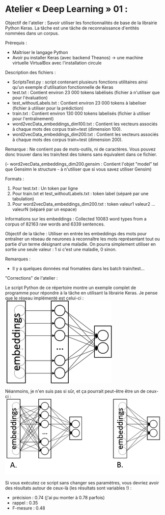 # Atelier « Deep Learning » 01 :

Objectif de l'atelier :
Savoir utiliser les fonctionnalités de base de la librairie Python Keras.
La tâche est une tâche de reconnaissance d'entités nommées dans un corpus.

Prérequis :
- Maîtriser le langage Python
- Avoir pu installer Keras (avec backend Theanos) -> une machine virtuelle VirtualBox avec l'installation circule 

Description des fichiers :
- ScriptsTest.py : script contenant plusieurs fonctions utilitaires ainsi qu'un exemple d'utilisation fonctionnelle de Keras
- test.txt : Contient environ 23 000 tokens labélisés (fichier à n'utiliser que pour l'évaluation) 
- test_withoutLabels.txt : Contient environ 23 000 tokens à labeliser (fichier à utiliser pour la prédiction)
- train.txt : Contient environ 130 000 tokens labelisés (fichier à utiliser pour l'entraînement) 
- word2vecData_embeddings_dim100.txt : Contient les vecteurs associés à chaque mots des corpus train+test (dimension 100).
- word2vecData_embeddings_dim200.txt : Contient les vecteurs associés à chaque mots des corpus train+test (dimension 200).

Remarque : Ne contient pas de mots-outils, ni de caractères. Vous pouvez donc trouver dans les train/test des tokens sans équivalent dans ce fichier.

(- word2vecData_embeddings_dim200.gensim : Contient l'objet "model" tel que Gensimn le structure - à n'utiliser que si vous savez utiliser Gensim)

Formats :
1) Pour test.txt : Un token par ligne
2) Pour train.txt et test_withoutLabels.txt : token	label (séparé par une tabulation)
3) Pour word2vecData_embeddings_dim200.txt : token valeur1 valeur2 ... valeurN (séparé par un espace)

Informations sur les embeddings :
Collected 10083 word types from a corpus of 82163 raw words and 6339 sentences.

Objectif de la tâche :
Utiliser en entrée les embeddings des mots pour entraîner un réseau de neurones à reconnaître les mots représentant tout ou partie d'un terme désignant une maladie.
On pourra simplement utiliser en sortie une seule valeur : 1 si c'est une maladie, 0 sinon.

Remarques :
- Il y a quelques données mal fromatées dans les batch train/test...

"Corrections" de l'atelier :

Le script Python de ce répertoire montre un exemple complet de programme pour répondre à la tâche en utilisant la librairie Keras. Je pense que le réseau implémenté est celui-ci :
![alt text](https://github.com/ArnaudFerre/AtelierDeepLearningILES/blob/master/workshops/workshop_01/Task_01/pictures/DL01.png)

Néanmoins, je n'en suis pas si sûr, et ça pourrait peut-être être un de ceux-ci :
![alt text](https://github.com/ArnaudFerre/AtelierDeepLearningILES/blob/master/workshops/workshop_01/Task_01/pictures/DL02.png)

Si vous exécutez ce script sans changer ses paramètres, vous devriez avoir des résultats autour de ceux-là (les résultats sont variables !) :
- précision : 0.74 (j'ai pu monter à 0.78 parfois)
- rappel : 0.35
- F-mesure : 0.48
